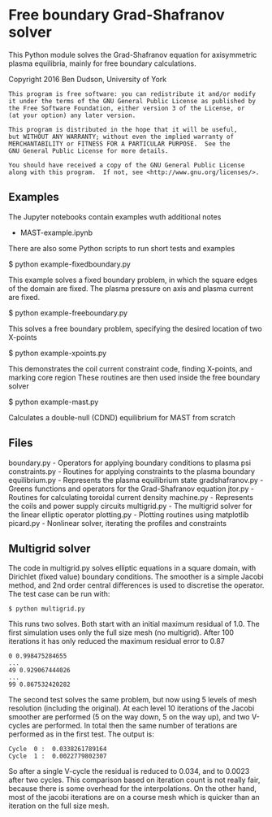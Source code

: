 Free boundary Grad-Shafranov solver
===================================

This Python module solves the Grad-Shafranov equation for axisymmetric plasma equilibria, 
mainly for free boundary calculations.

Copyright 2016 Ben Dudson, University of York

    This program is free software: you can redistribute it and/or modify
    it under the terms of the GNU General Public License as published by
    the Free Software Foundation, either version 3 of the License, or
    (at your option) any later version.

    This program is distributed in the hope that it will be useful,
    but WITHOUT ANY WARRANTY; without even the implied warranty of
    MERCHANTABILITY or FITNESS FOR A PARTICULAR PURPOSE.  See the
    GNU General Public License for more details.

    You should have received a copy of the GNU General Public License
    along with this program.  If not, see <http://www.gnu.org/licenses/>.


Examples
--------

The Jupyter notebooks contain examples wuth additional notes

* MAST-example.ipynb 

There are also some Python scripts to run short tests
and examples

$ python example-fixedboundary.py 

This example solves a fixed boundary problem, in which the square edges of the domain
are fixed. The plasma pressure on axis and plasma current are fixed.

$ python example-freeboundary.py

This solves a free boundary problem, specifying the desired location of two X-points

$ python example-xpoints.py

This demonstrates the coil current constraint code, finding X-points, and marking core region
These routines are then used inside the free boundary solver

$ python example-mast.py

Calculates a double-null (CDND) equilibrium for MAST from scratch

Files
-----

boundary.py        - Operators for applying boundary conditions to plasma psi
constraints.py     - Routines for applying constraints to the plasma boundary
equilibrium.py     - Represents the plasma equilibrium state
gradshafranov.py   - Greens functions and operators for the Grad-Shafranov equation
jtor.py            - Routines for calculating toroidal current density
machine.py         - Represents the coils and power supply circuits
multigrid.py       - The multigrid solver for the linear elliptic operator
plotting.py        - Plotting routines using matplotlib
picard.py          - Nonlinear solver, iterating the profiles and constraints

Multigrid solver
----------------

The code in multigrid.py solves elliptic equations in a square domain, with Dirichlet (fixed value)
boundary conditions. The smoother is a simple Jacobi method, and 2nd order
central differences is used to discretise the operator. 
The test case can be run with:

    $ python multigrid.py

This runs two solves. Both start with an initial maximum residual of 1.0.
The first simulation uses only the full size mesh (no multigrid). 
After 100 iterations it has only reduced the maximum residual error to 0.87

    0 0.998475284655
    ...
    49 0.929067444026
    ...
    99 0.867532420282

The second test solves the same problem, but now using 5 levels of mesh resolution
(including the original). At each level 10 iterations of the Jacobi smoother
are performed (5 on the way down, 5 on the way up), and two V-cycles are performed.
In total then the same number of terations are performed as in the first test. 
The output is:

    Cycle  0 :  0.0338261789164
    Cycle  1 :  0.0022779802307

So after a single V-cycle the residual is reduced to 0.034, and to 0.0023 after two cycles.
This comparison based on iteration count is not really fair, because there is some overhead for the interpolations. 
On the other hand, most of the jacobi iterations are on a course mesh which is quicker than
an iteration on the full size mesh. 



